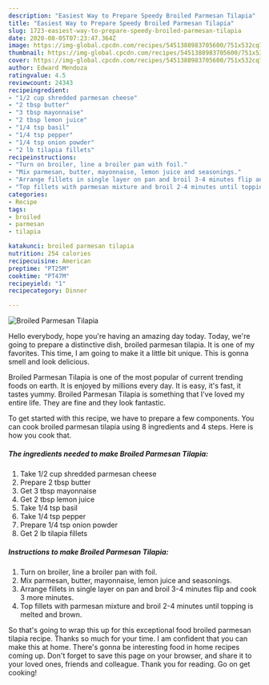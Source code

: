 ```yaml
---
description: "Easiest Way to Prepare Speedy Broiled Parmesan Tilapia"
title: "Easiest Way to Prepare Speedy Broiled Parmesan Tilapia"
slug: 1723-easiest-way-to-prepare-speedy-broiled-parmesan-tilapia
date: 2020-08-05T07:23:47.364Z
image: https://img-global.cpcdn.com/recipes/5451388983705600/751x532cq70/broiled-parmesan-tilapia-recipe-main-photo.jpg
thumbnail: https://img-global.cpcdn.com/recipes/5451388983705600/751x532cq70/broiled-parmesan-tilapia-recipe-main-photo.jpg
cover: https://img-global.cpcdn.com/recipes/5451388983705600/751x532cq70/broiled-parmesan-tilapia-recipe-main-photo.jpg
author: Edward Mendoza
ratingvalue: 4.5
reviewcount: 24343
recipeingredient:
- "1/2 cup shredded parmesan cheese"
- "2 tbsp butter"
- "3 tbsp mayonnaise"
- "2 tbsp lemon juice"
- "1/4 tsp basil"
- "1/4 tsp pepper"
- "1/4 tsp onion powder"
- "2 lb tilapia fillets"
recipeinstructions:
- "Turn on broiler, line a broiler pan with foil."
- "Mix parmesan, butter, mayonnaise, lemon juice and seasonings."
- "Arrange fillets in single layer on pan and broil 3-4 minutes flip and cook 3 more minutes."
- "Top fillets with parmesan mixture and broil 2-4 minutes until topping is melted and brown."
categories:
- Recipe
tags:
- broiled
- parmesan
- tilapia

katakunci: broiled parmesan tilapia 
nutrition: 254 calories
recipecuisine: American
preptime: "PT25M"
cooktime: "PT47M"
recipeyield: "1"
recipecategory: Dinner

---
```



![Broiled Parmesan Tilapia](https://img-global.cpcdn.com/recipes/5451388983705600/751x532cq70/broiled-parmesan-tilapia-recipe-main-photo.jpg)

Hello everybody, hope you're having an amazing day today. Today, we're going to prepare a distinctive dish, broiled parmesan tilapia. It is one of my favorites. This time, I am going to make it a little bit unique. This is gonna smell and look delicious.



Broiled Parmesan Tilapia is one of the most popular of current trending foods on earth. It is enjoyed by millions every day. It is easy, it's fast, it tastes yummy. Broiled Parmesan Tilapia is something that I've loved my entire life. They are fine and they look fantastic.


To get started with this recipe, we have to prepare a few components. You can cook broiled parmesan tilapia using 8 ingredients and 4 steps. Here is how you cook that.

<!--inarticleads1-->

##### The ingredients needed to make Broiled Parmesan Tilapia:

1. Take 1/2 cup shredded parmesan cheese
1. Prepare 2 tbsp butter
1. Get 3 tbsp mayonnaise
1. Get 2 tbsp lemon juice
1. Take 1/4 tsp basil
1. Take 1/4 tsp pepper
1. Prepare 1/4 tsp onion powder
1. Get 2 lb tilapia fillets




<!--inarticleads2-->

##### Instructions to make Broiled Parmesan Tilapia:

1. Turn on broiler, line a broiler pan with foil.
1. Mix parmesan, butter, mayonnaise, lemon juice and seasonings.
1. Arrange fillets in single layer on pan and broil 3-4 minutes flip and cook 3 more minutes.
1. Top fillets with parmesan mixture and broil 2-4 minutes until topping is melted and brown.




So that's going to wrap this up for this exceptional food broiled parmesan tilapia recipe. Thanks so much for your time. I am confident that you can make this at home. There's gonna be interesting food in home recipes coming up. Don't forget to save this page on your browser, and share it to your loved ones, friends and colleague. Thank you for reading. Go on get cooking!
